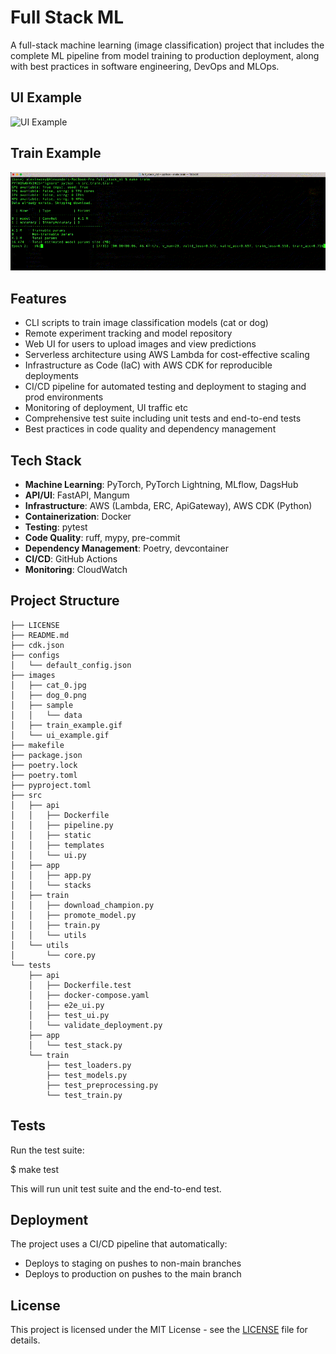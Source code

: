 # Full Stack ML

A full-stack machine learning (image classification) project that includes the complete ML pipeline from model training to production deployment, along with best practices in software engineering, DevOps and MLOps.

## UI Example

![UI Example](images/ui_example.gif)

## Train Example

![Train Example](images/train_example.gif)

## Features

- CLI scripts to train image classification models (cat or dog)
- Remote experiment tracking and model repository
- Web UI for users to upload images and view predictions
- Serverless architecture using AWS Lambda for cost-effective scaling
- Infrastructure as Code (IaC) with AWS CDK for reproducible deployments
- CI/CD pipeline for automated testing and deployment to staging and prod environments
- Monitoring of deployment, UI traffic etc
- Comprehensive test suite including unit tests and end-to-end tests
- Best practices in code quality and dependency management

## Tech Stack

- **Machine Learning**: PyTorch, PyTorch Lightning, MLflow, DagsHub
- **API/UI**: FastAPI, Mangum
- **Infrastructure**: AWS (Lambda, ERC, ApiGateway), AWS CDK (Python)
- **Containerization**: Docker
- **Testing**: pytest
- **Code Quality**: ruff, mypy, pre-commit
- **Dependency Management**: Poetry, devcontainer
- **CI/CD**: GitHub Actions
- **Monitoring**: CloudWatch


## Project Structure

```plaintext
├── LICENSE
├── README.md
├── cdk.json
├── configs
│   └── default_config.json
├── images
│   ├── cat_0.jpg
│   ├── dog_0.png
│   ├── sample
│   │   └── data
│   ├── train_example.gif
│   └── ui_example.gif
├── makefile
├── package.json
├── poetry.lock
├── poetry.toml
├── pyproject.toml
├── src
│   ├── api
│   │   ├── Dockerfile
│   │   ├── pipeline.py
│   │   ├── static
│   │   ├── templates
│   │   └── ui.py
│   ├── app
│   │   ├── app.py
│   │   └── stacks
│   ├── train
│   │   ├── download_champion.py
│   │   ├── promote_model.py
│   │   ├── train.py
│   │   └── utils
│   └── utils
│       └── core.py
└── tests
    ├── api
    │   ├── Dockerfile.test
    │   ├── docker-compose.yaml
    │   ├── e2e_ui.py
    │   ├── test_ui.py
    │   └── validate_deployment.py
    ├── app
    │   └── test_stack.py
    └── train
        ├── test_loaders.py
        ├── test_models.py
        ├── test_preprocessing.py
        └── test_train.py
```


## Tests

Run the test suite:

$ make test

This will run unit test suite and the end-to-end test.

## Deployment

The project uses a CI/CD pipeline that automatically:
- Deploys to staging on pushes to non-main branches
- Deploys to production on pushes to the main branch


## License


This project is licensed under the MIT License - see the [LICENSE](LICENSE) file for details.
